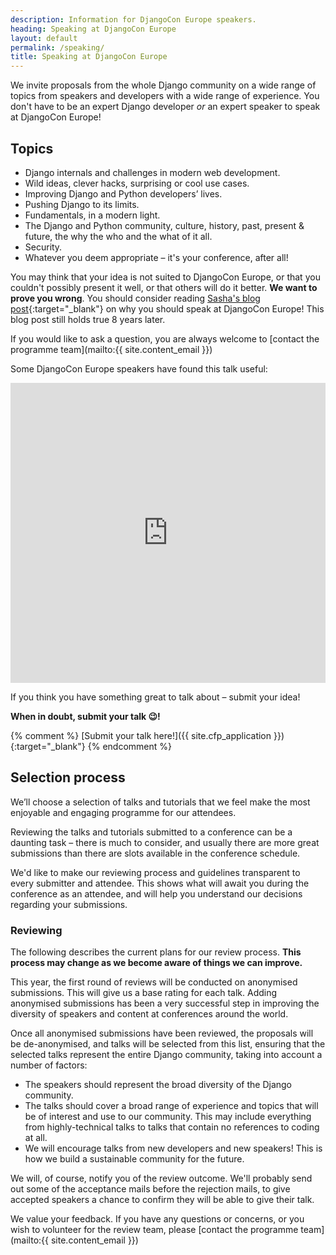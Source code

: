 ```yaml
---
description: Information for DjangoCon Europe speakers.
heading: Speaking at DjangoCon Europe
layout: default
permalink: /speaking/
title: Speaking at DjangoCon Europe
---
```


We invite proposals from the whole Django community on a wide range of topics from speakers and developers with a wide range of experience.
You don't have to be an expert Django developer _or_ an expert speaker to speak at DjangoCon Europe!

## Topics

* Django internals and challenges in modern web development.
* Wild ideas, clever hacks, surprising or cool use cases.
* Improving Django and Python developers’ lives.
* Pushing Django to its limits.
* Fundamentals, in a modern light.
* The Django and Python community, culture, history, past, present & future, the why the who and the what of it all.
* Security.
* Whatever you deem appropriate – it's your conference, after all!

You may think that your idea is not suited to DjangoCon Europe, or that you couldn't possibly present it well, or that others will do it better. **We want to prove you wrong**. You should consider reading [Sasha's blog post](https://web.archive.org/web/20190625135013/https://www.mxsasha.eu/blog/2015/03/11/why-you-should-speak/){:target="_blank"} on why you should speak at DjangoCon Europe! This blog post still holds true 8 years later.

If you would like to ask a question, you are always welcome to [contact the programme team](mailto:{{ site.content_email }})

Some DjangoCon Europe speakers have found this talk useful:

<iframe width="100%" height="480" src="https://www.youtube.com/embed/4rsL974kwsE" frameborder="0" allow="accelerometer; autoplay; clipboard-write; encrypted-media; gyroscope; picture-in-picture" allowfullscreen></iframe>

If you think you have something great to talk about – submit your idea!

**When in doubt, submit your talk 😉!**

{% comment %}
[Submit your talk here!]({{ site.cfp_application }}){:target="_blank"}
{% endcomment %}

## Selection process

We’ll choose a selection of talks and tutorials that we feel make the most enjoyable and engaging programme for our attendees.

Reviewing the talks and tutorials submitted to a conference can be a daunting task – there is much to consider, and usually there are more great submissions than there are slots available in the conference schedule.

We'd like to make our reviewing process and guidelines transparent to every submitter and attendee.
This shows what will await you during the conference as an attendee,
and will help you understand our decisions regarding your submissions.

### Reviewing

The following describes the current plans for our review process.
**This process may change as we become aware of things we can improve.**

This year, the first round of reviews will be conducted on anonymised submissions.
This will give us a base rating for each talk.
Adding anonymised submissions has been a very successful step in improving the diversity of speakers and content at conferences around the world.

Once all anonymised submissions have been reviewed,
the proposals will be de-anonymised,
and talks will be selected from this list,
ensuring that the selected talks represent the entire Django community,
taking into account a number of factors:

* The speakers should represent the broad diversity of the Django community.
* The talks should cover a broad range of experience and topics that will be of
  interest and use to our community.
  This may include everything from highly-technical talks to talks that contain no references to coding at all.
* We will  encourage talks from new developers and new speakers! 
  This is how we build a sustainable community for the future.

We will, of course, notify you of the review outcome.
We'll probably send out some of the acceptance mails before the rejection mails, to give accepted speakers a chance to confirm they will be able to give their talk.

We value your feedback. If you have any questions or concerns,
or you wish to volunteer for the review team,
please [contact the programme team](mailto:{{ site.content_email }})

